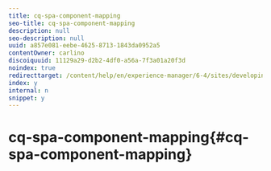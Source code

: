 ```yaml
---
title: cq-spa-component-mapping
seo-title: cq-spa-component-mapping
description: null
seo-description: null
uuid: a857e081-eebe-4625-8713-1843da0952a5
contentOwner: carlino
discoiquuid: 11129a29-d2b2-4df0-a56a-7f3a01a20f3d
noindex: true
redirecttarget: /content/help/en/experience-manager/6-4/sites/developing/using/reference-materials
index: y
internal: n
snippet: y
---
```


# cq-spa-component-mapping{#cq-spa-component-mapping}

